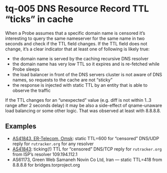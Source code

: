 # tq-005 DNS Resource Record TTL “ticks” in cache

When a Probe assumes that a specific domain name is censored it’s interesting to
query the same nameserver for the same name in two seconds and check if the TTL
field changes. If the TTL field does not change, it’s a clear indicator that at
least one of following is likely true:

- the domain name is served by the caching recursive DNS resolver
- the domain name has very low TTL so it expires and is re-fetched while Probe sleeps
- the load balancer in front of the DNS servers cluster is not aware of DNS names, so requests to the cache are not “sticky”
- the response is injected with static TTL by an entity that is able to observe the traffic

If the TTL changes for an “unexpected” value (e.g. diff is not within 1..3 range
after 2 seconds delay) it may be also a side-effect of qname-unaware load
balancing or some other logic. That was observed at least with 8.8.8.8.

## Examples

- [AS41843, ER-Telecom, Omsk](https://github.com/ooni/probe/issues/647#issuecomment-275999682): static TTL=600 for “censored” DNS/UDP reply for `rutracker.org` for any resolver
- [AS41843](https://github.com/ooni/probe/issues/647#issuecomment-275999682): ticking(!) TTL for “censored” DNS/TCP reply for `rutracker.org` from ISP’s resolver 109.194.112.1
- AS61173, Green Web Samaneh Novin Co Ltd, Iran — static TTL=418 from 8.8.8.8 for bridges.torproject.org
